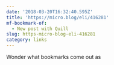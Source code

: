 ```yaml
---
date: '2018-03-20T16:32:40.595Z'
title: 'https://micro.blog/eli/416281'
mf-bookmark-of:
  - New post with Quill
slug: https-micro-blog-eli-416281
category: links
---
```

Wonder what bookmarks come out as
